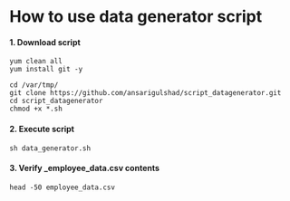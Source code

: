 # How to use data generator script

#### 1. Download script
```
yum clean all
yum install git -y

cd /var/tmp/
git clone https://github.com/ansarigulshad/script_datagenerator.git
cd script_datagenerator
chmod +x *.sh
```

#### 2. Execute script
```
sh data_generator.sh
```

#### 3. Verify _employee_data.csv contents
```
head -50 employee_data.csv
```
